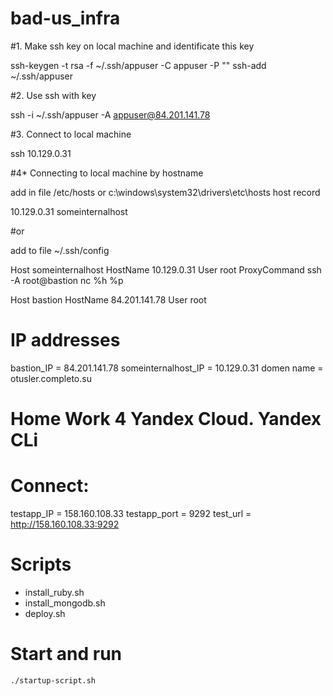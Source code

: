 # bad-us_infra

#1. Make ssh key on local machine and identificate this key

ssh-keygen -t rsa -f ~/.ssh/appuser -C appuser -P ""
ssh-add ~/.ssh/appuser

#2. Use ssh with key

ssh -i ~/.ssh/appuser -A appuser@84.201.141.78

#3. Connect to local machine

ssh 10.129.0.31

#4* Connecting to local machine by hostname

add in file /etc/hosts or c:\windows\system32\drivers\etc\hosts host record 

10.129.0.31 someinternalhost

#or

add to file ~/.ssh/config

Host someinternalhost
HostName 10.129.0.31
User root
ProxyCommand ssh -A root@bastion nc %h %p

Host bastion
HostName 84.201.141.78
User root

# IP addresses

bastion_IP = 84.201.141.78
someinternalhost_IP = 10.129.0.31
domen name = otusler.completo.su

# Home Work 4 Yandex Cloud. Yandex CLi


# Connect:

testapp_IP = 158.160.108.33
testapp_port = 9292
test_url = http://158.160.108.33:9292

# Scripts

- install_ruby.sh
- install_mongodb.sh
- deploy.sh

# Start and run

    ./startup-script.sh
